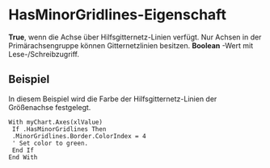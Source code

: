 
# HasMinorGridlines-Eigenschaft

 **True**, wenn die Achse über Hilfsgitternetz-Linien verfügt. Nur Achsen in der Primärachsengruppe können Gitternetzlinien besitzen. **Boolean** -Wert mit Lese-/Schreibzugriff.


## Beispiel

In diesem Beispiel wird die Farbe der Hilfsgitternetz-Linien der Größenachse festgelegt.


```
With myChart.Axes(xlValue) 
 If .HasMinorGridlines Then 
 .MinorGridlines.Border.ColorIndex = 4 
 ' Set color to green. 
 End If 
End With
```

